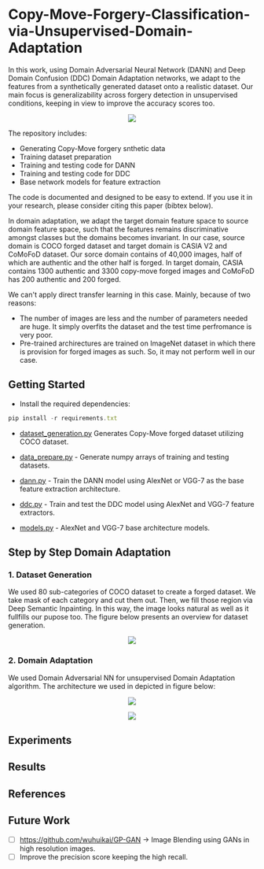 # Copy-Move-Forgery-Classification-via-Unsupervised-Domain-Adaptation

In this work, using Domain Adversarial Neural Network (DANN) and Deep Domain Confusion (DDC) Domain Adaptation networks, we adapt to the features from a synthetically generated dataset onto a realistic dataset. Our main focus is generalizability across forgery detection in unsupervised conditions, keeping in view to improve the accuracy scores too. 

<p align="center">
  <img src="https://user-images.githubusercontent.com/22872200/75251987-bef28d80-5801-11ea-9a15-7625e621368a.png">
</p>

The repository includes:
* Generating Copy-Move forgery snthetic data
* Training dataset preparation
* Training and testing code for DANN
* Training and testing code for DDC
* Base network models for feature extraction

The code is documented and designed to be easy to extend. If you use it in your research, please consider citing this paper (bibtex below). 

In domain adaptation, we adapt the target domain feature space to source domain feature space, such that the features remains discriminative amongst classes but the domains becomes invariant. In our case, source domain is COCO forged dataset and target domain is CASIA V2 and CoMoFoD dataset. Our sorce domain contains of 40,000 images, half of which are authentic and the other half is forged. In target domain, CASIA contains 1300 authentic and 3300 copy-move forged images and CoMoFoD has 200 authentic and 200 forged.

We can't apply direct transfer learning in this case. Mainly, because of two reasons:
* The number of images are less and the number of parameters needed are huge. It simply overfits the dataset and the test time perfromance is very poor.
* Pre-trained archirectures are trained on ImageNet dataset in which there is provision for forged images as such. So, it may not perform well in our case.

## Getting Started

* Install the required dependencies:
 ```javascript
 pip install -r requirements.txt
 ```
* [dataset_generation.py]() Generates Copy-Move forged dataset utilizing COCO dataset.

* [data_prepare.py](https://github.com/AKASH2907/Copy-Move-Forgery-Classification-via-Unsupervised-Domain-Adaptation/blob/master/data_prepare.py) - Generate numpy arrays of training and testing datasets.

* [dann.py](https://github.com/AKASH2907/Copy-Move-Forgery-Classification-via-Unsupervised-Domain-Adaptation/blob/master/dann_keras.py) - Train the DANN model using AlexNet or VGG-7 as the base feature extraction architecture.

* [ddc.py]() - Train and test the DDC model using AlexNet and VGG-7 feature extractors.

* [models.py](https://github.com/AKASH2907/Copy-Move-Forgery-Classification-via-Unsupervised-Domain-Adaptation/blob/master/models.py) - AlexNet and VGG-7 base architecture models.

## Step by Step Domain Adaptation

### 1. Dataset Generation

We used 80 sub-categories of COCO dataset to create a forged dataset. We take mask of each category and cut them out. Then, we fill those region via Deep Semantic Inpainting. In this way, the image looks natural as well as it fullfills our pupose too. The figure below presents an overview for dataset generation.

<p align="center">
  <img src="https://user-images.githubusercontent.com/22872200/75110744-076e4780-5658-11ea-95d1-f0cb9da4931b.png">
</p>

### 2. Domain Adaptation 

We used Domain Adversarial NN for unsupervised Domain Adaptation algorithm. The architecture we used in depicted in figure below: 

<p align="center">
  <img src="https://user-images.githubusercontent.com/22872200/75112297-83708b80-5668-11ea-874c-6784fc28f3f9.png">
</p>

<p align="center">
  <img src="https://user-images.githubusercontent.com/22872200/75112287-5fad4580-5668-11ea-8422-321dcfd7920f.png">
</p>

## Experiments

## Results



## References


## Future Work
- [ ] https://github.com/wuhuikai/GP-GAN -> Image Blending using GANs in high resolution images.
- [ ] Improve the precision score keeping the high recall.

